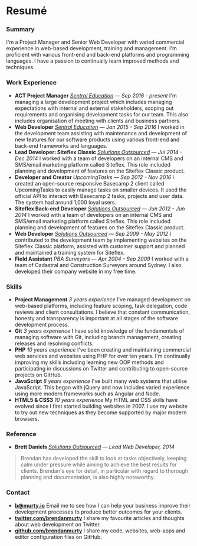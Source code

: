 # Resumé

<h3 class="nomargin">Summary</h3>

I'm a Project Manager and Senior Web Developer with varied commercial experience in web-based development, training and management. I'm proficient with various front-end and back-end platforms and programming languages. I have a passion to continually learn improved methods and techniques.

### Work Experience

- __ACT Project Manager__ *[Sentral Education](http://sentral.com.au) &mdash; Sep 2016 - present* I'm managing a large development project which includes managing expectations with internal and external stakeholders, scoping out requirements and organising development tasks for our team. This also includes organisation of meeting with clients and business partners.
- __Web Developer__ *[Sentral Education](http://sentral.com.au) &mdash; Jan 2015 - Sep 2016* I worked in the development team assisting with maintenance and development of new features for our software products using various front-end and back-end frameworks and languages.
- __Lead Developer: Siteflex Classic__ *[Solutions Outsourced](http://solutionsoutsourced.com.au) &mdash; Jul 2014 - Dec 2014* I worked with a team of developers on an internal CMS and SMS/email marketing platform called Siteflex. This role included planning and development of features on the Siteflex Classic product.
- __Developer and Creator__ *UpcomingTasks &mdash; Sep 2012 - Nov 2016* I created an open-source responsive Basecamp 2 client called UpcomingTasks to easily manage tasks on smaller devices. It used the official API to interact with Basecamp 2 tasks, projects and user data. The system had around 1,000 loyal users.
- __Siteflex Back-end Developer__ *[Solutions Outsourced](http://solutionsoutsourced.com.au) &mdash; Jun 2012 - Jun 2014* I worked with a team of developers on an internal CMS and SMS/email marketing platform called Siteflex. This role included planning and development of features on the Siteflex Classic product.
- __Web Developer__ *[Solutions Outsourced](http://solutionsoutsourced.com.au) &mdash; Sep 2009 - May 2012* I contributed to the development team by implementing websites on the Siteflex Classic platform, assisted with customer support and planned and maintained a training system for Siteflex.
- __Field Assistant__ *PBA Surveyors &mdash; Apr 2004 - Sep 2009* I worked with a team of Cadastral and Construction Surveyors around Sydney. I also developed their company website in my free time.

### Skills

- __Project Management__ *3 years experience* I've managed development on web-based platforms, including feature scoping, task delegation, code reviews and client consultations. I believe that constant communication, honesty and transparency is important at all stages of the software development process.
- __Git__ *3 years experience* I have solid knowledge of the fundamentals of managing software with Git, including branch management, creating releases and resolving conflicts.
- __PHP__ *10 years experience* I've been creating and maintaining commercial web services and websites using PHP for over ten years. I'm continually improving my skills including learning new OOP methods and participating in discussions on Twitter and contributing to open-source projects on GitHub.
- __JavaScript__ *8 years experience* I've built many web systems that utilise JavaScript. This began with jQuery and now includes varied experience using more modern frameworks such as Angular and Node.
- __HTML5 & CSS3__ *10 years experience* My HTML and CSS skills have evolved since I first started building websites in 2007. I use my website to try out new techniques as they become supported by major modern browsers.

### Reference

- __Brett Daniels__ *[Solutions Outsourced](http://solutionsoutsourced.com.au) &mdash; Lead Web Developer, 2014*

> Brendan has developed the skill to look at tasks objectively, keeping calm under pressure while aiming to achieve the best results for clients. Brendan's eye for detail, in particular with regard to thorough planning and documentation, is also highly noteworthy.

### Contact

- __[b@murty.io](mailto:b@murty.io)__ Email me to see how I can help your business improve their development processes to produce better outcomes for your clients.
- __[twitter.com/brendanmurty](https://twitter.com/brendanmurty)__ I share my favourite articles and thoughts about web development on Twitter.
- __[github.com/brendanmurty](https://github.com/brendanmurty)__ I share my code, websites, web-apps and editor configuration files on GitHub.
